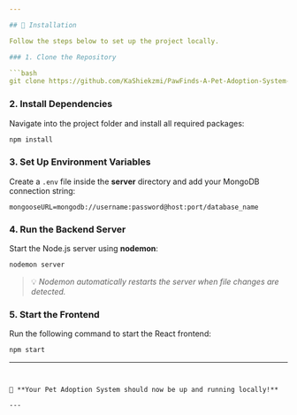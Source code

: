 ```yaml
---

## 🐾 Installation

Follow the steps below to set up the project locally.

### 1. Clone the Repository

```bash
git clone https://github.com/KaShiekzmi/PawFinds-A-Pet-Adoption-System-MERN-Stack-Portfolio-with-Admin-Panel.git
```

### 2. Install Dependencies

Navigate into the project folder and install all required packages:

```bash
npm install
```

### 3. Set Up Environment Variables

Create a `.env` file inside the **server** directory and add your MongoDB connection string:

```
mongooseURL=mongodb://username:password@host:port/database_name
```

### 4. Run the Backend Server

Start the Node.js server using **nodemon**:

```bash
nodemon server
```

> 💡 *Nodemon automatically restarts the server when file changes are detected.*

### 5. Start the Frontend

Run the following command to start the React frontend:

```bash
npm start
```

---
```


🚀 **Your Pet Adoption System should now be up and running locally!**

---

